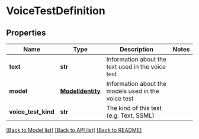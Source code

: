 # VoiceTestDefinition

## Properties
Name | Type | Description | Notes
------------ | ------------- | ------------- | -------------
**text** | **str** | Information about the text used in the voice test | 
**model** | [**ModelIdentity**](ModelIdentity.md) | Information about the models used in the voice test | 
**voice_test_kind** | **str** | The kind of this test (e.g. Text, SSML) | 

[[Back to Model list]](../README.md#documentation-for-models) [[Back to API list]](../README.md#documentation-for-api-endpoints) [[Back to README]](../README.md)


